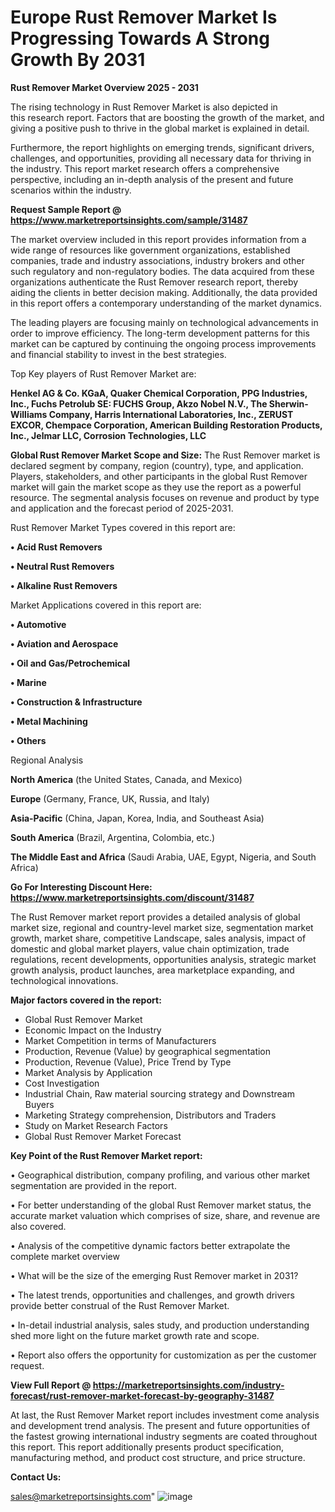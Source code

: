  # Europe Rust Remover Market Is Progressing Towards A Strong Growth By 2031

<Strong> Rust Remover Market Overview 2025 - 2031</strong>

The rising technology in Rust Remover Market is also depicted in this research report. Factors that are boosting the growth of the market, and giving a positive push to thrive in the global market is explained in detail.

Furthermore, the report highlights on emerging trends, significant drivers, challenges, and opportunities, providing all necessary data for thriving in the industry. This report market research offers a comprehensive perspective, including an in-depth analysis of the present and future scenarios within the industry.

<strong>Request Sample Report @ <a href=https://www.marketreportsinsights.com/sample/31487>https://www.marketreportsinsights.com/sample/31487</a></strong>

The market overview included in this report provides information from a wide range of resources like government organizations, established companies, trade and industry associations, industry brokers and other such regulatory and non-regulatory bodies. The data acquired from these organizations authenticate the Rust Remover research report, thereby aiding the clients in better decision making. Additionally, the data provided in this report offers a contemporary understanding of the market dynamics.

The leading players are focusing mainly on technological advancements in order to improve efficiency. The long-term development patterns for this market can be captured by continuing the ongoing process improvements and financial stability to invest in the best strategies.

Top Key players of Rust Remover Market are:

<strong>Henkel AG & Co. KGaA, Quaker Chemical Corporation, PPG Industries, Inc., Fuchs Petrolub SE: FUCHS Group, Akzo Nobel N.V., The Sherwin-Williams Company, Harris International Laboratories, Inc., ZERUST EXCOR, Chempace Corporation, American Building Restoration Products, Inc., Jelmar LLC, Corrosion Technologies, LLC</strong>

<strong><b>Global Rust Remover Market Scope and Size:</b></strong>
The Rust Remover market is declared segment by company, region (country), type, and application. Players, stakeholders, and other participants in the global Rust Remover market will gain the market scope as they use the report as a powerful resource. The segmental analysis focuses on revenue and product by type and application and the forecast period of 2025-2031.

Rust Remover Market Types covered in this report are:

<strong>• Acid Rust Removers

• Neutral Rust Removers

• Alkaline Rust Removers</strong>

Market Applications covered in this report are:

<strong>• Automotive

• Aviation and Aerospace

• Oil and Gas/Petrochemical

• Marine

• Construction & Infrastructure

• Metal Machining

• Others</strong> 

Regional Analysis

<strong>North America</strong> (the United States, Canada, and Mexico)

<strong>Europe</strong> (Germany, France, UK, Russia, and Italy)

<strong>Asia-Pacific</strong> (China, Japan, Korea, India, and Southeast Asia)

<strong>South America</strong> (Brazil, Argentina, Colombia, etc.)

<strong>The Middle East and Africa</strong> (Saudi Arabia, UAE, Egypt, Nigeria, and South Africa)

<strong>Go For Interesting Discount Here: <a href=https://www.marketreportsinsights.com/discount/31487>https://www.marketreportsinsights.com/discount/31487</a></strong>

The Rust Remover market report provides a detailed analysis of global market size, regional and country-level market size, segmentation market growth, market share, competitive Landscape, sales analysis, impact of domestic and global market players, value chain optimization, trade regulations, recent developments, opportunities analysis, strategic market growth analysis, product launches, area marketplace expanding, and technological innovations.

<strong><b>Major factors covered in the report:</b></strong>
<ul>
  <li>Global Rust Remover Market </li>
  <li>Economic Impact on the Industry</li>
  <li>Market Competition in terms of Manufacturers</li>
  <li>Production, Revenue (Value) by geographical segmentation</li>
  <li>Production, Revenue (Value), Price Trend by Type</li>
  <li>Market Analysis by Application</li>
  <li>Cost Investigation</li>
  <li>Industrial Chain, Raw material sourcing strategy and Downstream Buyers</li>
  <li>Marketing Strategy comprehension, Distributors and Traders</li>
  <li>Study on Market Research Factors</li>
  <li>Global Rust Remover Market Forecast</li>
</ul>

<strong><b>Key Point of the Rust Remover Market report:</b></strong>

• Geographical distribution, company profiling, and various other market segmentation are provided in the report.

• For better understanding of the global Rust Remover market status, the accurate market valuation which comprises of size, share, and revenue are also covered.

• Analysis of the competitive dynamic factors better extrapolate the complete market overview

• What will be the size of the emerging Rust Remover market in 2031?

• The latest trends, opportunities and challenges, and growth drivers provide better construal of the Rust Remover Market.

• In-detail industrial analysis, sales study, and production understanding shed more light on the future market growth rate and scope.

• Report also offers the opportunity for customization as per the customer request.

<strong><b>View Full Report @ <a href=https://marketreportsinsights.com/industry-forecast/rust-remover-market-forecast-by-geography-31487>https://marketreportsinsights.com/industry-forecast/rust-remover-market-forecast-by-geography-31487</a></b></strong>


At last, the Rust Remover Market report includes investment come analysis and development trend analysis. The present and future opportunities of the fastest growing international industry segments are coated throughout this report. This report additionally presents product specification, manufacturing method, and product cost structure, and price structure.

<strong>Contact Us:</strong>

sales@marketreportsinsights.com"
![image](https://github.com/user-attachments/assets/4e4906a6-f66e-4a2c-9e6f-45dda8b1689c)
